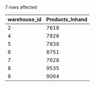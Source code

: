 7 rows affected

| warehouse_id | Products_Inhand |
|--------------|-----------------|
| 2            | 7618            |
| 4            | 7826            |
| 5            | 7839            |
| 6            | 8751            |
| 7            | 7628            |
| 8            | 9535            |
| 9            | 9064            |
